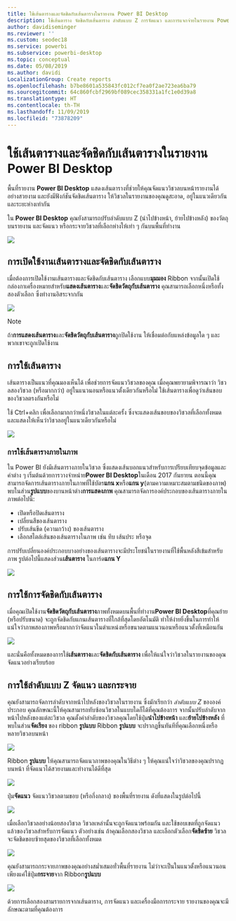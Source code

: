 ```yaml
---
title: ใช้เส้นตารางและจัดชิดกับเส้นตารางในรายงาน Power BI Desktop
description: ใช้เส้นตาราง จัดชิดกับเส้นตาราง ลำดับแบบ Z การจัดแนว และการแจกจ่ายในรายงาน Power BI Desktop
author: davidiseminger
ms.reviewer: ''
ms.custom: seodec18
ms.service: powerbi
ms.subservice: powerbi-desktop
ms.topic: conceptual
ms.date: 05/08/2019
ms.author: davidi
LocalizationGroup: Create reports
ms.openlocfilehash: b7be8601a535843fc012cf7ea0f2ae723ea6ba79
ms.sourcegitcommit: 64c860fcbf2969bf089cec358331a1fc1e0d39a8
ms.translationtype: HT
ms.contentlocale: th-TH
ms.lasthandoff: 11/09/2019
ms.locfileid: "73878209"
---
```

# <a name="use-gridlines-and-snap-to-grid-in-power-bi-desktop-reports"></a>ใช้เส้นตารางและจัดชิดกับเส้นตารางในรายงาน Power BI Desktop
พื้นที่รายงาน **Power BI Desktop** แสดงเส้นตารางที่ช่วยให้คุณจัดแนววิชวลบนหน้ารายงานได้อย่างสวยงาม และยังมีฟังก์ชันจัดชิดเส้นตาราง ให้วิชวลในรายงานของคุณดูสะอาด, อยู่ในแนวเดียวกัน และระยะห่างเท่ากัน

ใน **Power BI Desktop** คุณยังสามารถปรับลำดับแบบ Z (นำไปข้างหน้า, ย้ายไปข้างหลัง) ของวัตถุบนรายงาน และจัดแนว หรือกระจายวิชวลที่เลือกห่างให้เท่า ๆ กันบนพื้นที่ทำงาน

![](media/desktop-gridlines-snap-to-grid/snap-to-grid_0.png)

## <a name="enabling-gridlines-and-snap-to-grid"></a>การเปิดใช้งานเส้นตารางและจัดชิดกับเส้นตาราง
เมื่อต้องการเปิดใช้งานเส้นตารางและจัดชิดกับเส้นตาราง เลือกแบบ**มุมมอง** Ribbon จากนั้นเปิดใช้กล่องกาเครื่องหมายสำหรับ**แสดงเส้นตาราง**และ**จัดชิดวัตถุกับเส้นตาราง** คุณสามารถเลือกหนึ่งหรือทั้งสองตัวเลือก ซึ่งทำงานอิสระจากกัน

![](media/desktop-gridlines-snap-to-grid/snap-to-grid_1.png)

> [!NOTE]
> ถ้า**การแสดงเส้นตาราง**และ**จัดชิดวัตถุกับเส้นตาราง**ถูกปิดใช้งาน ให้เชื่อมต่อกับแหล่งข้อมูลใด ๆ และพวกเขาจะถูกเปิดใช้งาน

## <a name="using-gridlines"></a>การใช้เส้นตาราง
เส้นตารางเป็นแนวที่คุณมองเห็นได้ เพื่อช่วยการจัดแนววิชวลของคุณ เมื่อคุณพยายามพิจารณาว่า วิชวลสองวิชวล (หรือมากกว่า) อยู่ในแนวนอนหรือแนวตั้งเดียวกันหรือไม่ ใช้เส้นตารางเพื่อดูว่าเส้นขอบของวิชวลตรงกันหรือไม่

ใช้ Ctrl+คลิก เพื่อเลือกมากกว่าหนึ่งวิชวลในแต่ละครั้ง ซึ่งจะแสดงเส้นขอบของวิชวลที่เลือกทั้งหมด และแสดงให้เห็นว่าวิชวลอยู่ในแนวเดียวกันหรือไม่

![](media/desktop-gridlines-snap-to-grid/snap-to-grid_2.png)

### <a name="using-gridlines-inside-visuals"></a>การใช้เส้นตารางภายในภาพ
ใน Power BI ยังมีเส้นตารางภายในวิชวล ซึ่งแสดงเส้นบอกแนวสำหรับการเปรียบเทียบจุดข้อมูลและค่าต่าง ๆ เริ่มต้นด้วยการวางจำหน่าย**Power BI Desktop**ในเดือน 2017 กันยายน ตอนนี้คุณสามารถจัดการเส้นตารางภายในภาพที่ใช้บัตร**แกน x**หรือ**แกน y**(ตามความเหมาะสมตามชนิดของภาพ) พบในส่วน**รูปแบบ**ของบานหน้าต่าง**การแสดงภาพ** คุณสามารถจัดการองค์ประกอบของเส้นตารางภายในภาพต่อไปนี้:

* เปิดหรือปิดเส้นตาราง
* เปลี่ยนสีของเส้นตาราง
* ปรับเส้นขีด (ความกว้าง) ของเส้นตาราง
* เลือกสไตล์เส้นของเส้นตารางในภาพ เช่น ทึบ เส้นประ หรือจุด

การปรับเปลี่ยนองค์ประกอบบางอย่างของเส้นตารางจะมีประโยชน์ในรายงานที่ใช้พื้นหลังสีเข้มสำหรับภาพ รูปต่อไปนี้แสดงส่วน**เส้นตาราง** ในการ์ด**แกน Y**

![](media/desktop-gridlines-snap-to-grid/snap-to-grid_9.png)

## <a name="using-snap-to-grid"></a>การใช้การจัดชิดกับเส้นตาราง
เมื่อคุณเปิดใช้งาน**จัดชิดวัตถุกับเส้นตาราง**ภาพทั้งหมดบนพื้นที่ทำงาน**Power BI Desktop**ที่คุณย้าย (หรือปรับขนาด) จะถูกจัดชิดกับแกนเส้นตารางที่ใกล้ที่สุดโดยอัตโนมัติ ทำให้ง่ายยิ่งขึ้นในการทำให้แน่ใจว่าภาพสองภาพหรือมากกว่าจัดแนวในตำแหน่งหรือขนาดตามแนวนอนหรือแนวตั้งที่เหมือนกัน

![](media/desktop-gridlines-snap-to-grid/snap-to-grid_3.png)

และนั่นคือทั้งหมดของการใช้**เส้นตาราง**และ**จัดชิดกับเส้นตาราง** เพื่อให้แน่ใจว่าวิชวลในรายงานของคุณจัดแนวอย่างเรียบร้อย

## <a name="using-z-order-align-and-distribute"></a>การใช้ลำดับแบบ Z จัดแนว และกระจาย
คุณยังสามารถจัดการลำดับจากหน้าไปหลังของวิชวลในรายงาน ซึ่งมักเรียกว่า *ลำดับแบบ Z* ขององค์ประกอบ คุณลักษณะนี้ให้คุณสามารถทับซ้อนวิชวลในแบบใดก็ได้ที่คุณต้องการ จากนั้นปรับลำดับจากหน้าไปหลังของแต่ละวิชวล คุณตั้งค่าลำดับของวิชวลคุณโดยใช้ปุ่ม**นำไปข้างหน้า** และ**ย้ายไปข้างหลัง** ที่พบในส่วน**จัดเรียง** ของ ribbon **รูปแบบ** Ribbon **รูปแบบ** จะปรากฏขึ้นทันทีที่คุณเลือกหนึ่งหรือหลายวิชวลบนหน้า

![](media/desktop-gridlines-snap-to-grid/snap-to-grid_4.png)

Ribbon **รูปแบบ** ให้คุณสามารถจัดแนวภาพของคุณในวิธีต่าง ๆ ให้คุณแน่ใจว่าวิชวลของคุณปรากฏบนหน้า ที่จัดแนวได้สวยงามและทำงานได้ดีที่สุด

![](media/desktop-gridlines-snap-to-grid/snap-to-grid_5.png)

ปุ่ม**จัดแนว** จัดแนววิชวลตามขอบ (หรือกึ่งกลาง) ของพื้นที่รายงาน ดังที่แสดงในรูปต่อไปนี้

![](media/desktop-gridlines-snap-to-grid/snap-to-grid_6.png)

เมื่อเลือกวิชวลอย่างน้อยสองวิชวล วิชวลเหล่านั้นจะถูกจัดแนวพร้อมกัน และใช้ขอบเขตที่ถูกจัดแนวแล้วของวิชวลสำหรับการจัดแนว ตัวอย่างเช่น ถ้าคุณเลือกสองวิชวล และเลือกตัวเลือก**จัดชิดซ้าย** วิชวลจะจัดชิดขอบซ้ายสุดของวิชวลที่เลือกทั้งหมด

![](media/desktop-gridlines-snap-to-grid/snap-to-grid_7.png)

คุณยังสามารถกระจายภาพของคุณอย่างสม่ำเสมอทั่วพื้นที่รายงาน ไม่ว่าจะเป็นในแนวตั้งหรือแนวนอน เพียงแค่ใช้ปุ่ม**กระจาย**จาก Ribbon**รูปแบบ**

![](media/desktop-gridlines-snap-to-grid/snap-to-grid_8.png)

ด้วยการเลือกสองสามรายการจากเส้นตาราง, การจัดแนว และเครื่องมือการกระจาย รายงานของคุณจะมีลักษณะตามที่คุณต้องการ

